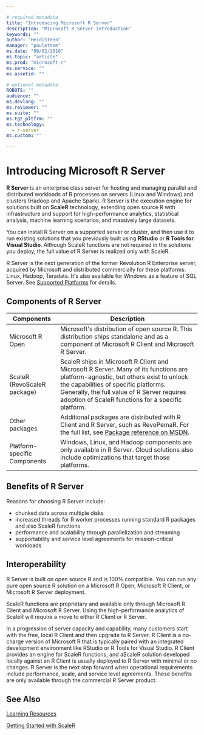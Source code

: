 ```yaml
---

# required metadata
title: "Introducing Microsoft R Server"
description: "Microsoft R Server introduction"
keywords: ""
author: "HeidiSteen"
manager: "paulettem"
ms.date: "09/02/2016"
ms.topic: "article"
ms.prod: "microsoft-r"
ms.service: ""
ms.assetid: ""

# optional metadata
ROBOTS: ""
audience: ""
ms.devlang: ""
ms.reviewer: ""
ms.suite: ""
ms.tgt_pltfrm: ""
ms.technology:
  - r-server
ms.custom: ""

---
```


# Introducing Microsoft R Server

**R Server** is an enterprise class server for hosting and managing parallel and distributed workloads of R processes on servers (Linux and Windows) and clusters (Hadoop and Apache Spark). R Server is the execution engine for solutions built on **ScaleR** technology, extending open source R with infrastructure and support for high-performance analytics, statistical analysis, machine learning scenarios, and massively large datasets.

You can install R Server on a supported server or cluster, and then use it to run existing solutions that you previously built using **RStudio** or **R Tools for Visual Studio**. Although ScaleR functions are not required in the solutions you deploy, the full value of R Server is realized only with ScaleR.

R Server is the next generation of the former Revolution R Enterprise server, acquired by Microsoft and distributed commercially for these platforms: Linux, Hadoop, Teradata. It's also available for Windows as a feature of SQL Server. See [Supported Platforms](reserver-install-supported-platforms.md) for details.

## Components of R Server

|Components | Description |
|----|---|
|Microsoft R Open | Microsoft's distribution of open source R. This distribution ships standalone and as a component of Microsoft R Client and Microsoft R Server. |
|ScaleR (RevoScaleR package) | ScaleR ships in Microsoft R Client and Microsoft R Server. Many of its functions are platform-agnostic, but others exist to unlock the capabilities of specific platforms. Generally, the full value of R Server requires adoption of ScaleR functions for a specific platform. |
|Other packages | Additional packages are distributed with R Client and R Server, such as RevoPemaR. For the full list, see [Package reference on MSDN](package-reference.md). |
|Platform-specific Components | Windows, Linux, and Hadoop components are only available in R Server. Cloud solutions also include optimizations that target those platforms. |

## Benefits of R Server

Reasons for choosing R Server include:

* chunked data across multiple disks
* increased threads for R worker processes running standard R packages and also ScaleR functions
* performance and scalability through parallelization and streaming
* supportability and service level agreements for mission-critical workloads

## Interoperability

R Server is built on open source R and is 100% compatible. You can run any pure open source R solution on a Microsoft R Open, Microsoft R Client, or Microsoft R Server deployment.

ScaleR functions are proprietary and available only through Microsoft R Client and Microsoft R Server. Using the high-performance analytics of ScaleR will require a move to either R Client or R Server.

In a progression of server capacity and capability, many customers start with the free, local R Client and then upgrade to R Server. R Client is a no-charge version of Microsoft R that is typically paired with an integrated development environment like RStudio or R Tools for Visual Studio. R Client provides an engine for ScaleR functions, and aScaleR solution developed locally against an R Client is usually deployed to R Server with minimal or no changes. R Server is the next step forward when operational requirements include performance, scale, and service level agreements. These benefits are only available through the commercial R Server product.

## See Also

[Learning Resources](microsoft-r-more-resources.md)

[Getting Started with ScaleR](scaler-getting-started.md)
